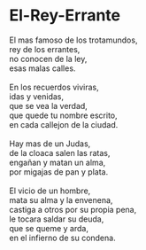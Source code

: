 # El-Rey-Errante

El mas famoso de los trotamundos,</br>
rey de los errantes,</br>
no conocen de la ley,</br>
esas malas calles.</br>
</br>
En los recuerdos viviras,</br>
idas y venidas,</br>
que se vea la verdad,</br>
que quede tu nombre escrito,</br>
en cada callejon de la ciudad.</br>
</br>
Hay mas de un Judas,</br>
de la cloaca salen las ratas,</br>
engañan y matan un alma,</br>
por migajas de pan y plata.</br>
</br>
El vicio de un hombre,</br>
mata su alma y la envenena,</br>
castiga a otros por su propia pena,</br>
le tocara saldar su deuda,</br>
que se queme y arda,</br>
en el infierno de su condena.</br>
